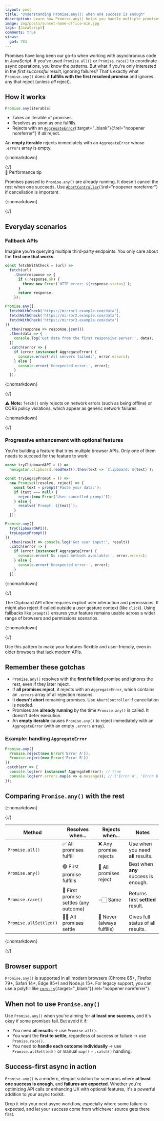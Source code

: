 ```yaml
---
layout: post
title: "Understanding Promise.any(): when one success is enough"
description: Learn how Promise.any() helps you handle multiple promises by resolving with the first success, perfect for fallback APIs and progressive features in JavaScript.
image: img/posts/sunset-home-office-min.jpg
tags: [JavaScript]
comments: true
views:
  ga4: 703
---
```


Promises have long been our go-to when working with asynchronous code in JavaScript. If you've used `Promise.all()` or `Promise.race()` to coordinate async operations, you know the patterns. But what if you're only interested in the *first successful* result, ignoring failures? That's exactly what `Promise.any()` does: it **fulfills with the first resolved promise** and ignores any that reject (unless *all* reject).

## How it works

```js
Promise.any(iterable)
```

- Takes an iterable of promises.
- Resolves as soon as one fulfills.
- Rejects with an [`AggregateError`](https://developer.mozilla.org/en-US/docs/Web/JavaScript/Reference/Global_Objects/AggregateError){:target="_blank"}{:\rel="noopener noreferrer"} if *all* reject.

An **empty iterable** rejects immediately with an `AggregateError` whose `.errors` array is empty.

{::nomarkdown}
<aside class="message highlight" role="note">
{:/}

<div class="note-heading">📌 Performance tip</div>

Promises passed to `Promise.any()` are already running. It doesn't cancel the rest when one succeeds. Use [`AbortController`](https://developer.mozilla.org/en-US/docs/Web/API/AbortController){:\rel="noopener noreferrer"} if cancellation is important.

{::nomarkdown}
</aside>
{:/}

## Everyday scenarios

### Fallback APIs

Imagine you're querying multiple third-party endpoints. You only care about the **first one that works**:

```js
const fetchWithCheck = (url) =>
  fetch(url)
    .then(response => {
      if (!response.ok) {
        throw new Error(`HTTP error: ${response.status}`);
      }
      return response;
    });

Promise.any([
  fetchWithCheck('https://mirror1.example.com/data'),
  fetchWithCheck('https://mirror2.example.com/data'),
  fetchWithCheck('https://mirror3.example.com/data')
])
  .then(response => response.json())
  .then(data => {
    console.log('Got data from the first responsive server:', data);
  })
  .catch(error => {
    if (error instanceof AggregateError) {
      console.error('All servers failed:', error.errors);
    } else {
      console.error('Unexpected error:', error);
    }
  });
```

{::nomarkdown}
<aside class="message memo" role="note">
{:/}

⚠️ **Note:** `fetch()` only rejects on network errors (such as being offline) or CORS policy violations, which appear as generic network failures.

{::nomarkdown}
</aside>
{:/}

### Progressive enhancement with optional features

You're building a feature that tries multiple browser APIs. Only one of them needs to succeed for the feature to work:

```js
const tryClipboardAPI = () =>
  navigator.clipboard.readText().then(text => `Clipboard: ${text}`);

const tryLegacyPrompt = () =>
  new Promise((resolve, reject) => {
    const text = prompt('Paste your data:');
    if (text === null) {
      reject(new Error('User cancelled prompt'));
    } else {
      resolve(`Prompt: ${text}`);
    }
  });

Promise.any([
  tryClipboardAPI(),
  tryLegacyPrompt()
])
  .then(result => console.log('Got user input:', result))
  .catch(error => {
    if (error instanceof AggregateError) {
      console.error('No input methods available:', error.errors);
    } else {
      console.error('Unexpected error:', error);
    }
  });
```

{::nomarkdown}
<aside class="message highlight" role="note">
{:/}

The Clipboard API often requires explicit user interaction and permissions. It might also reject if called outside a user gesture context (like `click`). Using fallbacks like `prompt()` ensures your feature remains usable across a wider range of browsers and permissions scenarios.

{::nomarkdown}
</aside>
{:/}

Use this pattern to make your features flexible and user-friendly, even in older browsers that lack modern APIs.

## Remember these gotchas

- `Promise.any()` resolves with the **first fulfilled** promise and ignores the rest, even if they later reject.
- If **all promises reject**, it rejects with an `AggregateError`, which contains an `.errors` array of all rejection reasons.
- It **doesn't abort** remaining promises. Use `AbortController` if cancellation is needed.
- Promises are **already running** by the time `Promise.any()` is called. It doesn't defer execution.
- An **empty iterable** causes `Promise.any()` to reject immediately with an `AggregateError` (with an empty `.errors` array).

### Example: handling `AggregateError`

```js
Promise.any([
  Promise.reject(new Error('Error A')),
  Promise.reject(new Error('Error B'))
])
.catch(err => {
  console.log(err instanceof AggregateError); // true
  console.log(err.errors.map(e => e.message)); // ['Error A', 'Error B']
});
```

## Comparing `Promise.any()` with the rest

{::nomarkdown}
<div class="table-container">
{:/}

| Method                 | Resolves when...                       | Rejects when...            | Notes                                |
| ---------------------- | -------------------------------------- | -------------------------- | ------------------------------------ |
| `Promise.all()`        | ✅ All promises fulfill                | ❌ Any promise rejects     | Use when you need **all** results.   |
| `Promise.any()`        | 🟢 First promise fulfills              | 🔴 All promises reject     | Best when **any** success is enough. |
| `Promise.race()`       | 🏁 First promise settles (any outcome) | 👈🏻 Same                    | Returns first **settled** result.    |
| `Promise.allSettled()` | 👍🏻 All promises settle                 | 🚫 Never (always fulfills) | Gives full status of all results.    |

{::nomarkdown}
</div>
{:/}

## Browser support

`Promise.any()` is supported in all modern browsers (Chrome 85+, Firefox 79+, Safari 14+, Edge 85+) and Node.js 15+. For legacy support, you can use a polyfill like [`core-js`](https://www.npmjs.com/package/core-js){:target="_blank"}{:rel="noopener noreferrer"}.

## When not to use `Promise.any()`

Use `Promise.any()` when you're aiming for **at least one success**, and it's okay if some promises fail. But avoid it if:

- You need **all results** → use `Promise.all()`.
- You want the **first to settle**, regardless of success or failure → use `Promise.race()`.
- You need to **handle each outcome individually** → use `Promise.allSettled()` or manual `map()` + `.catch()` handling.

<!-- ## Apply it in your code -->
## Success-first async in action

`Promise.any()` is a modern, elegant solution for scenarios where **at least one success is enough**, and **failures are expected**. Whether you're optimizing API calls or enhancing UX with optional features, it's a powerful addition to your async toolkit.

Drop it into your next async workflow, especially where some failure is expected, and let your success come from whichever source gets there first.